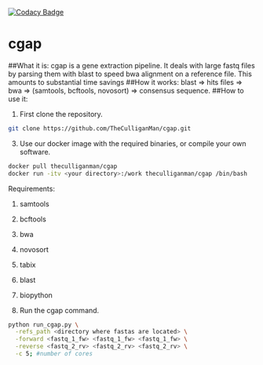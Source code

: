 [![Codacy Badge](https://api.codacy.com/project/badge/Grade/1b52bcb34a74497fa04336c3234b8321)](https://www.codacy.com/app/rrculligan/cgap?utm_source=github.com&amp;utm_medium=referral&amp;utm_content=TheCulliganMan/cgap&amp;utm_campaign=Badge_Grade)
# cgap
##What it is:
cgap is a gene extraction pipeline.  It deals with large fastq files by parsing
them with blast to speed bwa alignment on a reference file.  This amounts to
substantial time savings
##How it works:
blast => hits files => bwa => (samtools, bcftools, novosort) => consensus sequence.
##How to use it:
1. First clone the repository.

  ```bash
  git clone https://github.com/TheCulliganMan/cgap.git
  ```

3. Use our docker image with the required binaries, or compile your own software.

  ```bash
  docker pull theculliganman/cgap
  docker run -itv <your directory>:/work theculliganman/cgap /bin/bash
  ```
  Requirements:
  1. samtools
  2. bcftools
  3. bwa
  4. novosort
  5. tabix
  6. blast
  7. biopython


3. Run the cgap command.

  ```bash
  python run_cgap.py \
    -refs_path <directory where fastas are located> \
    -forward <fastq_1_fw> <fastq_1_fw> <fastq_1_fw> \
    -reverse <fastq_2_rv> <fastq_2_rv> <fastq_2_rv> \
    -c 5; #number of cores
  ```
